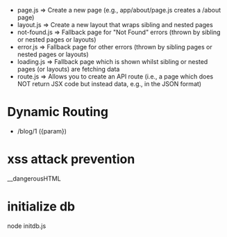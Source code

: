 - page.js
  => Create a new page (e.g., app/about/page.js creates a <your-domain>/about page)
- layout.js
  => Create a new layout that wraps sibling and nested pages
- not-found.js
  => Fallback page for "Not Found" errors (thrown by sibling or nested pages or layouts)
- error.js
  => Fallback page for other errors (thrown by sibling pages or nested pages or layouts)
- loading.js
  => Fallback page which is shown whilst sibling or nested pages (or layouts) are fetching data
- route.js
  => Allows you to create an API route (i.e., a page which does NOT return JSX code but instead data, e.g., in the JSON format)

# Dynamic Routing

- /blog/1
  ({param})

# xss attack prevention
  __dangerousHTML

# initialize db
  node initdb.js